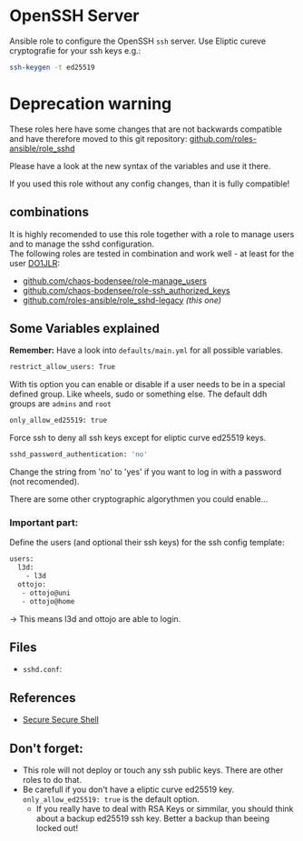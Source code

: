  OpenSSH Server
==============

Ansible role to configure the OpenSSH `ssh` server.
Use Eliptic cureve cryptografie for your ssh keys e.g.:
```bash
ssh-keygen -t ed25519
```

# Deprecation warning
These roles here have some changes that are not backwards compatible and have therefore moved to this git repository:
[github.com/roles-ansible/role_sshd](https://github.com/roles-ansible/role_sshd.git)


Please have a look at the new syntax of the variables and use it there.

If you used this role without any config changes, than it is fully compatible!

 combinations
---------------
It is highly recomended to use this role together with a role to manage users and to manage the sshd configuration.<br/>
The following roles are tested in combination and work well - at least for the user [DO1JLR](https://github.com/do1jlr):
 - [github.com/chaos-bodensee/role-manage_users](https://github.com/chaos-bodensee/role-manage_users.git)
 - [github.com/chaos-bodensee/role-ssh_authorized_keys](https://github.com/chaos-bodensee/role-ssh_authorized_keys.git)
 - [github.com/roles-ansible/role_sshd-legacy](https://github.com/roles-ansible/role_sshd-legacy.git) *(this one)*


 Some Variables explained
------------------------------
**Remember:** Have a look into ``defaults/main.yml`` for all possible variables.

```bash
restrict_allow_users: True
```
With tis option you can enable or disable if a user needs to be in a special defined group. Like wheels, sudo or something else.
The default ddh groups are ``admins`` and ``root``

```bash
only_allow_ed25519: true 
```
Force ssh to deny all ssh keys except for eliptic curve ed25519 keys.

```bash
sshd_password_authentication: 'no' 
```
Change the string from 'no' to 'yes' if you want to log in with a password (not recomended).

There are some other cryptographic algorythmen you could enable...

### Important part:
Define the users (and optional their ssh keys) for the ssh config template:
```bash
users:
  l3d:
    - l3d
  ottojo:
   - ottojo@uni
   - ottojo@home
```
-> This means l3d and ottojo are able to login.


 Files
-----

* `sshd.conf`:


 References
----------

* [Secure Secure Shell](https://stribika.github.io/2015/01/04/secure-secure-shell.html)

 Don't forget:
--------------
 + This role will not deploy or touch any ssh public keys. There are other roles to do that.
 + Be carefull if you don't have a eliptic curve ed25519 key. ``only_allow_ed25519: true`` is the default option.
   * If you really have to deal with RSA Keys or simmilar, you should think about a backup ed25519 ssh key. Better a backup than beeing locked out!
